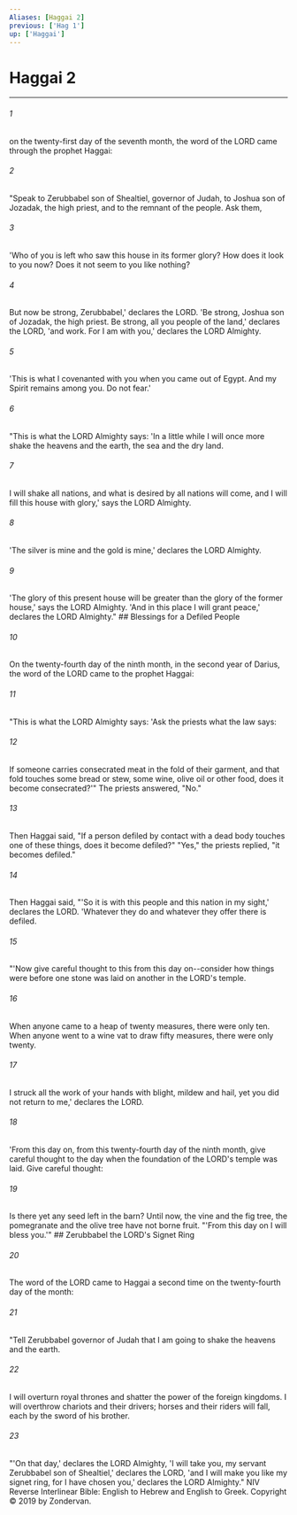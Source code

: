 ```yaml
---
Aliases: [Haggai 2]
previous: ['Hag 1']
up: ['Haggai']
---
```

# Haggai 2

***


###### 1 
on the twenty-first day of the seventh month, the word of the LORD came through the prophet Haggai: 

###### 2 
"Speak to Zerubbabel son of Shealtiel, governor of Judah, to Joshua son of Jozadak, the high priest, and to the remnant of the people. Ask them, 

###### 3 
'Who of you is left who saw this house in its former glory? How does it look to you now? Does it not seem to you like nothing? 

###### 4 
But now be strong, Zerubbabel,' declares the LORD. 'Be strong, Joshua son of Jozadak, the high priest. Be strong, all you people of the land,' declares the LORD, 'and work. For I am with you,' declares the LORD Almighty. 

###### 5 
'This is what I covenanted with you when you came out of Egypt. And my Spirit remains among you. Do not fear.' 

###### 6 
"This is what the LORD Almighty says: 'In a little while I will once more shake the heavens and the earth, the sea and the dry land. 

###### 7 
I will shake all nations, and what is desired by all nations will come, and I will fill this house with glory,' says the LORD Almighty. 

###### 8 
'The silver is mine and the gold is mine,' declares the LORD Almighty. 

###### 9 
'The glory of this present house will be greater than the glory of the former house,' says the LORD Almighty. 'And in this place I will grant peace,' declares the LORD Almighty." ## Blessings for a Defiled People 

###### 10 
On the twenty-fourth day of the ninth month, in the second year of Darius, the word of the LORD came to the prophet Haggai: 

###### 11 
"This is what the LORD Almighty says: 'Ask the priests what the law says: 

###### 12 
If someone carries consecrated meat in the fold of their garment, and that fold touches some bread or stew, some wine, olive oil or other food, does it become consecrated?'" The priests answered, "No." 

###### 13 
Then Haggai said, "If a person defiled by contact with a dead body touches one of these things, does it become defiled?" "Yes," the priests replied, "it becomes defiled." 

###### 14 
Then Haggai said, "'So it is with this people and this nation in my sight,' declares the LORD. 'Whatever they do and whatever they offer there is defiled. 

###### 15 
"'Now give careful thought to this from this day on--consider how things were before one stone was laid on another in the LORD's temple. 

###### 16 
When anyone came to a heap of twenty measures, there were only ten. When anyone went to a wine vat to draw fifty measures, there were only twenty. 

###### 17 
I struck all the work of your hands with blight, mildew and hail, yet you did not return to me,' declares the LORD. 

###### 18 
'From this day on, from this twenty-fourth day of the ninth month, give careful thought to the day when the foundation of the LORD's temple was laid. Give careful thought: 

###### 19 
Is there yet any seed left in the barn? Until now, the vine and the fig tree, the pomegranate and the olive tree have not borne fruit. "'From this day on I will bless you.'" ## Zerubbabel the LORD's Signet Ring 

###### 20 
The word of the LORD came to Haggai a second time on the twenty-fourth day of the month: 

###### 21 
"Tell Zerubbabel governor of Judah that I am going to shake the heavens and the earth. 

###### 22 
I will overturn royal thrones and shatter the power of the foreign kingdoms. I will overthrow chariots and their drivers; horses and their riders will fall, each by the sword of his brother. 

###### 23 
"'On that day,' declares the LORD Almighty, 'I will take you, my servant Zerubbabel son of Shealtiel,' declares the LORD, 'and I will make you like my signet ring, for I have chosen you,' declares the LORD Almighty." NIV Reverse Interlinear Bible: English to Hebrew and English to Greek. Copyright © 2019 by Zondervan.
